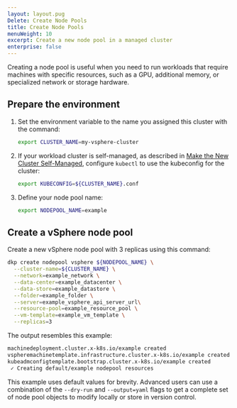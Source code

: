 ```yaml
---
layout: layout.pug
Delete: Create Node Pools
title: Create Node Pools
menuWeight: 10
excerpt: Create a new node pool in a managed cluster
enterprise: false
---
```


Creating a node pool is useful when you need to run workloads that require machines with specific resources, such as a GPU, additional memory, or specialized network or storage hardware.

## Prepare the environment

1.  Set the environment variable to the name you assigned this cluster with the command:

    ```bash
    export CLUSTER_NAME=my-vsphere-cluster
    ```

1.  If your workload cluster is self-managed, as described in [Make the New Cluster Self-Managed][makeselfmanaged], configure `kubectl` to use the kubeconfig for the cluster:

    ```bash
    export KUBECONFIG=${CLUSTER_NAME}.conf
    ```

1.  Define your node pool name:

    ```bash
    export NODEPOOL_NAME=example
    ```

## Create a vSphere node pool

Create a new vSphere node pool with 3 replicas using this command:

```bash
dkp create nodepool vsphere ${NODEPOOL_NAME} \
  --cluster-name=${CLUSTER_NAME} \
  --network=example_network \
  --data-center=example_datacenter \
  --data-store=example_datastore \
  --folder=example_folder \
  --server=example_vsphere_api_server_url\
  --resource-pool=example_resource_pool \
  --vm-template=example_vm_template \
  --replicas=3
```

The output resembles this example:

```sh
machinedeployment.cluster.x-k8s.io/example created
vspheremachinetemplate.infrastructure.cluster.x-k8s.io/example created
kubeadmconfigtemplate.bootstrap.cluster.x-k8s.io/example created
 ✓ Creating default/example nodepool resources
```

This example uses default values for brevity. Advanced users can use a combination of the `--dry-run` and `--output=yaml` flags to get a complete set of node pool objects to modify locally or store in version control.

[makeselfmanaged]: ../../self-managed/
[createnewcluster]: ../../new/
